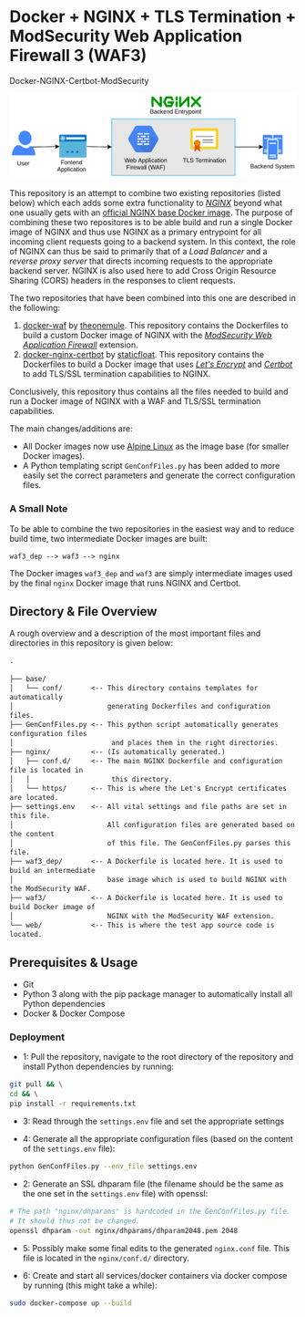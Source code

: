 # Docker + NGINX + TLS Termination + ModSecurity Web Application Firewall 3 (WAF3)

Docker-NGINX-Certbot-ModSecurity

<center>

![](illustrations/snapshot.png)

</center>

This repository is an attempt to combine two existing repositories (listed below) which each adds some extra functionality to [*NGINX*](https://www.nginx.com/) beyond what one usually gets with an [official NGINX base Docker image](https://hub.docker.com/_/nginx). The purpose of combining these two repositores is to be able build and run a single Docker image of NGINX and thus  use NGINX as a primary entrypoint for all incoming client requests going to a backend system. In this context, the role of NGINX can thus be said to primarily that of a *Load Balancer* and a *reverse proxy server* that directs incoming requests to the appropriate backend server. NGINX is also used here to add Cross Origin Resource Sharing (CORS) headers in the responses to client requests.

The two repositories that have been combined into this one are described in the following:
1. [docker-waf](https://github.com/theonemule/docker-waf) by [theonemule](https://github.com/theonemule). This repository contains the Dockerfiles to build a custom Docker image of NGINX with the [*ModSecurity Web Application Firewall*](https://github.com/SpiderLabs/ModSecurity) extension.
2. [docker-nginx-certbot](https://github.com/staticfloat/docker-nginx-certbot/) by [staticfloat](https://github.com/staticfloat). This repository contains the Dockerfiles to build a Docker image that uses [*Let's Encrypt*](https://letsencrypt.org/) and [*Certbot*](https://certbot.eff.org/) to add TLS/SSL termination capabilities to NGINX.

Conclusively, this repository thus contains all the files needed to build and run a Docker image of NGINX with a WAF and TLS/SSL termination capabilities.

The main changes/additions are:
- All Docker images now use [Alpine Linux](https://alpinelinux.org/) as the image base (for smaller Docker images). 
- A Python templating script `GenConfFiles.py` has been added to more easily set the correct parameters and generate the correct configuration files.  


### A Small Note

To be able to combine the two repositories in the easiest way and to reduce build time, two intermediate Docker images are built:

```
waf3_dep --> waf3 --> nginx
```

The Docker images `waf3_dep` and `waf3` are simply intermediate images used by the final `nginx` Docker image that runs NGINX and Certbot. 


## Directory & File Overview

A rough overview and a description of the most important files and directories in this repository is given below: 

```text
.

├── base/
│   └── conf/       <-- This directory contains templates for automatically
│                       generating Dockerfiles and configuration files.
├── GenConfFiles.py <-- This python script automatically generates configuration files
│                        and places them in the right directories.
├── nginx/          <-- (Is automatically generated.)   
│   ├── conf.d/     <-- The main NGINX Dockerfile and configuration file is located in
│   │                    this directory. 
│   └── https/      <-- This is where the Let's Encrypt certificates are located.
├── settings.env    <-- All vital settings and file paths are set in this file.
│                       All configuration files are generated based on the content
│                       of this file. The GenConfFiles.py parses this file.
├── waf3_dep/       <-- A Dockerfile is located here. It is used to build an intermediate
│                       base image which is used to build NGINX with the ModSecurity WAF.
├── waf3/           <-- A Dockerfile is located here. It is used to build Docker image of
│                       NGINX with the ModSecurity WAF extension.
└── web/            <-- This is where the test app source code is located.
```


## Prerequisites & Usage

- Git
- Python 3 along with the pip package manager to automatically install all Python dependencies
- Docker & Docker Compose


### Deployment

- 1: Pull the repository, navigate to the root directory of the repository and install Python dependencies by running:

```bash
git pull && \
cd && \
pip install -r requirements.txt
```

- 3: Read through the `settings.env` file and set the appropriate settings

- 4: Generate all the appropriate configuration files (based on the content of the `settings.env` file):

```bash
python GenConfFiles.py --env_file settings.env
```

- 2: Generate an SSL dhparam file (the filename should be the same as the one set in the `settings.env` file) with openssl:

```bash
# The path "nginx/dhparams" is hardcoded in the GenConfFiles.py file.
# It should thus not be changed. 
openssl dhparam -out nginx/dhparams/dhparam2048.pem 2048  
```

- 5: Possibly make some final edits to the generated `nginx.conf` file. This file is located in the `nginx/conf.d/` directory. 

- 6: Create and start all services/docker containers via docker compose by running (this might take a while):

```bash
sudo docker-compose up --build
```

